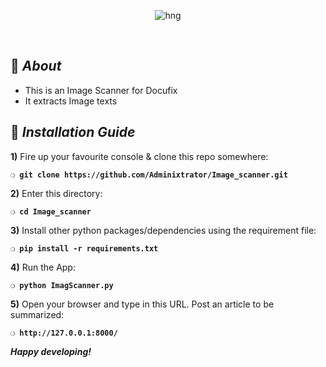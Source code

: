 <div align="center">

![hng](https://res.cloudinary.com/iambeejayayo/image/upload/v1554240066/brand-logo.png)

<br>

</div>

## :page_with_curl: _About_
- This is an Image Scanner for Docufix
- It extracts Image texts

## :page_with_curl: _Installation Guide_

**1)** Fire up your favourite console & clone this repo somewhere:

__`❍ git clone https://github.com/Adminixtrator/Image_scanner.git`__

**2)** Enter this directory:

__`❍ cd Image_scanner`__

**3)** Install other python packages/dependencies using the requirement file:

__`❍ pip install -r requirements.txt`__

**4)** Run the App:

__`❍ python ImagScanner.py`__

**5)** Open your browser and type in this URL. Post an article to be summarized:

__`❍ http://127.0.0.1:8000/`__

__*Happy developing!*__
